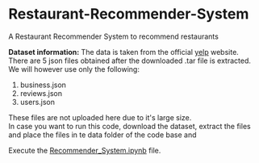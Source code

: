 # Restaurant-Recommender-System
A Restaurant Recommender System to recommend restaurants 

<b>Dataset information:</b>
The data is taken from the official [yelp](https://www.yelp.com/dataset/download) website.<br>
There are 5 json files obtained after the downloaded .tar file is extracted.<br>
We will however use only the following:
<ol>
  <li>business.json</li>
  <li>reviews.json</li>
  <li>users.json</li>
</ol>
These files are not uploaded here due to it's large size.<br>
In case you want to run this code, download the dataset, extract the files and place the files in te data folder of the code base and


Execute the [Recommender_System.ipynb](https://github.com/UmaTheDataScientist/Restaurant-Recommender-System/blob/main/Recommender_System.ipynb) file.
